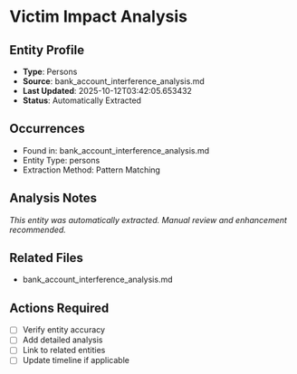 # Victim Impact Analysis

## Entity Profile
- **Type**: Persons
- **Source**: bank_account_interference_analysis.md
- **Last Updated**: 2025-10-12T03:42:05.653432
- **Status**: Automatically Extracted

## Occurrences
- Found in: bank_account_interference_analysis.md
- Entity Type: persons
- Extraction Method: Pattern Matching

## Analysis Notes
*This entity was automatically extracted. Manual review and enhancement recommended.*

## Related Files
- bank_account_interference_analysis.md

## Actions Required
- [ ] Verify entity accuracy
- [ ] Add detailed analysis
- [ ] Link to related entities
- [ ] Update timeline if applicable
